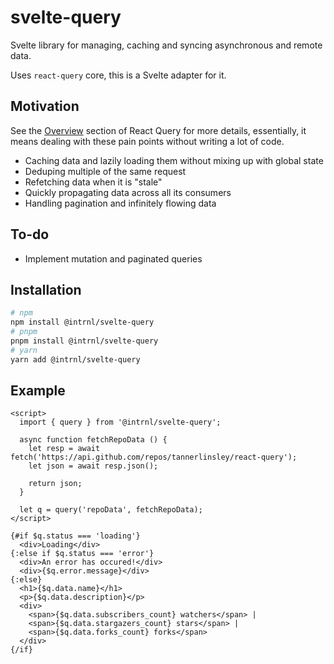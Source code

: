 # svelte-query

Svelte library for managing, caching and syncing asynchronous and remote data.

Uses `react-query` core, this is a Svelte adapter for it.

## Motivation

See the [Overview](https://react-query.tanstack.com/docs/overview) section of
React Query for more details, essentially, it means dealing with these pain
points without writing a lot of code.

- Caching data and lazily loading them without mixing up with global state
- Deduping multiple of the same request
- Refetching data when it is "stale"
- Quickly propagating data across all its consumers
- Handling pagination and infinitely flowing data

## To-do

- Implement mutation and paginated queries

## Installation

```sh
# npm
npm install @intrnl/svelte-query
# pnpm
pnpm install @intrnl/svelte-query
# yarn
yarn add @intrnl/svelte-query
```

## Example

```svelte
<script>
  import { query } from '@intrnl/svelte-query';

  async function fetchRepoData () {
    let resp = await fetch('https://api.github.com/repos/tannerlinsley/react-query');
    let json = await resp.json();

    return json;
  }

  let q = query('repoData', fetchRepoData);
</script>

{#if $q.status === 'loading'}
  <div>Loading</div>
{:else if $q.status === 'error'}
  <div>An error has occured!</div>
  <div>{$q.error.message}</div>
{:else}
  <h1>{$q.data.name}</h1>
  <p>{$q.data.description}</p>
  <div>
    <span>{$q.data.subscribers_count} watchers</span> |
    <span>{$q.data.stargazers_count} stars</span> |
    <span>{$q.data.forks_count} forks</span>
  </div>
{/if}
```
